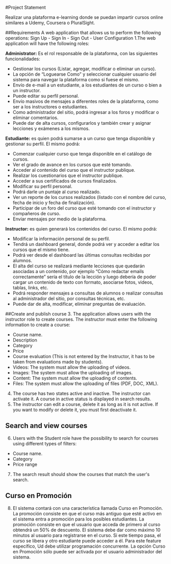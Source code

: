 #Project Statement

Realizar una plataforma e-learning donde se puedan impartir cursos online similares a Udemy, Coursera o PluralSight.

##Requirements
A web application that allows us to perform the following operations:
Sign Up - Sign In - Sign Out - User Configuration
1.The web application will have the following roles:

**Administrator:** Es el rol responsable de la plataforma, con las siguientes funcionalidades:
- Gestionar los  cursos (Listar,  agregar, modificar o eliminar un curso).
- La opción  de  “Loguearse Como” y seleccionar cualquier usuario del sistema para navegar la plataforma como si fuese el mismo.
- Envío de e-mail a un estudiante, a los estudiantes de un curso o bien a un instructor.
- Puede editar su perfil personal.
- Envío masivos de mensajes a diferentes roles de la plataforma, como ser a los instructores o estudiantes.
- Como administrador del sitio, podrá ingresar a los foros y modificar o eliminar comentarios.   
- Puede  dar  de  alta  cursos,  configurarlos  y también crear y asignar lecciones y  exámenes a los mismos.

**Estudiante:** es  quien podrá  sumarse a un curso que tenga  disponible  y  gestionar  su  perfil.  El  mismo podrá:
- Comenzar cualquier curso que tenga disponible en el catálogo de cursos.
- Ver el grado de avance en los cursos que esté tomando.
- Acceder  al  contenido  del  curso  que  el  instructor publique.
- Realizar los cuestionarios que el instructor publique.
- Acceder a sus certificados de cursos finalizados.
- Modificar su perfil personal.
- Podrá darle un puntaje al curso realizado.
- Ver un reporte de los cursos realizados (listado con el nombre del curso, fecha de inicio y fecha de finalización).
- Participar de un foro del curso que esté tomando con el instructor y compañeros de curso.
- Enviar mensajes por medio de la plataforma.

**Instructor:** es quien generará los contenidos del curso. El mismo podrá:
- Modificar la información personal de su perfil.
- Tendrá un dashboard general, donde podrá ver y acceder a editar los cursos que el mismo tiene.
- Podrá ver desde el dashboard las últimas consultas recibidas por alumnos.
- El alta del curso  se realizará mediante lecciones  que  quedarán asociadas  a un  contenido, por  ejemplo  “Cómo  redactar  emails  correctamente” sería  el título  de la lección y luego debería  de poder  cargar un  contenido de  texto con formato, asociarse fotos, videos,  tablas, links, etc.
- Podrá  responder  mensajes  a  consultas  de alumnos  o realizar consultas  al administrador del sitio, por consultas técnicas, etc.
- Puede dar de alta, modificar, eliminar preguntas de evaluación.

##Create and publish course
3. The application allows users with the instructor role to create courses. The instructor must enter the following information to create a course:
- Course name.
- Description
- Category
- Price
- Course evaluation (This is not entered by the Instructor, it has to be taken from evaluations made by students).
- Videos: The system must allow the uploading of videos.
- Images: The system must allow the uploading of images.
- Content: The system must allow the uploading of contents.
- Files: The system must allow the uploading of files (PDF, DOC, XML).

4. The course has two states active and inactive. The instructor can activate it. A course in active status is displayed in search results.
5. The instructor can edit a course, delete it as long as it is not active. If you want to modify or delete it, you must first deactivate it.

## Search and view courses
6. Users with the Student role have the possibility to search for courses using different types of filters:
- Course name.
- Category
- Price range

7. The search result should show the courses that match the user's search.

## Curso en Promoción
8. El sistema contará con una característica llamada Curso en Promoción. La promoción consiste en que el curso más antiguo que esté activo en el sistema entra a promoción para los posibles estudiantes. La promoción consiste en que el usuario que acceda de primero al curso obtendrá un 50% de descuento. El sistema debe dar como máximo 10 minutos al usuario para registrarse en el curso. Si este tiempo pasa, el curso se libera y otro estudiante puede acceder a él. Para este feature específico, Ud debe utilizar programación concurrente. La opción Curso en Promoción sólo puede ser activada por el usuario administrador del sistema.